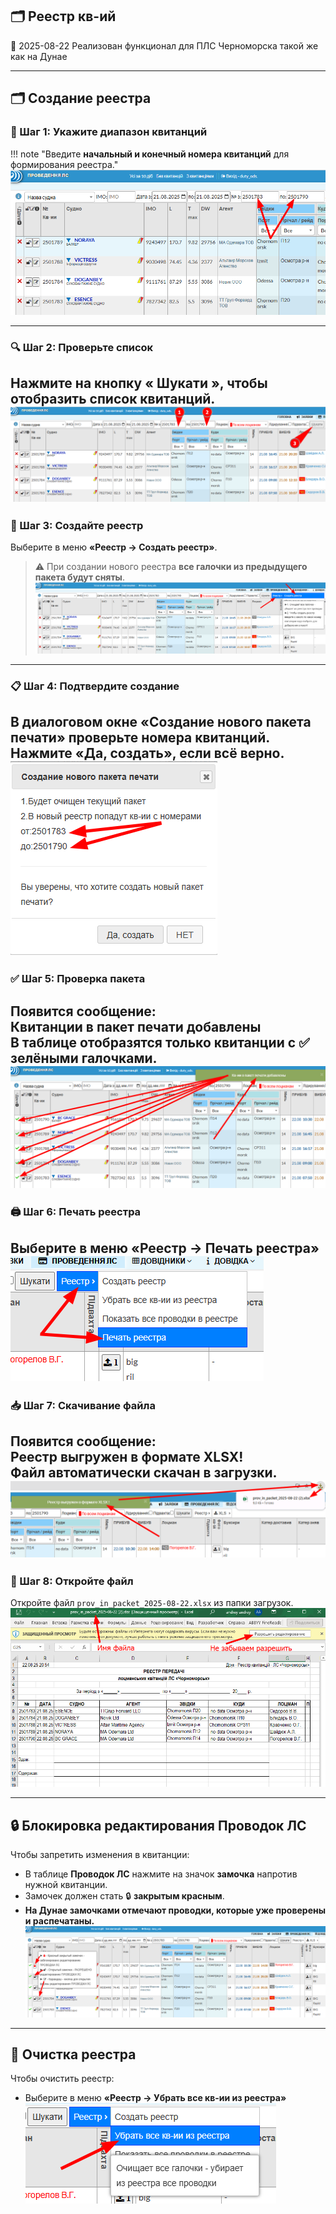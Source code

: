 ## 🗂️ Реестр кв-ий
<span class="quick-highlight date">📅 2025-08-22</span> Реализован функционал для ПЛС Черноморска такой же как на Дунае

---

## 🗂️ Создание реестра
### 🔢 Шаг 1: Укажите диапазон квитанций
!!! note "Введите **начальный и конечный номера квитанций** для формирования реестра."
    ![Диапазон квитанций](images/reestr_001.png)  

---

### 🔍 Шаг 2: Проверьте список 
Нажмите на кнопку **« Шукати »**, чтобы отобразить список квитанций.  
![Список квитанций](images/reestr_002.png)  
---

### 🧾 Шаг 3: Создайте реестр  
Выберите в меню **«Реестр → Создать реестр»**.  
> ⚠️ При создании нового реестра **все галочки из предыдущего пакета будут сняты**.  
![Создание реестра](images/reestr_003.png)

---

### 📋 Шаг 4: Подтвердите создание  
В диалоговом окне **«Создание нового пакета печати»** проверьте номера квитанций.  
Нажмите **«Да, создать»**, если всё верно.  
![Подтверждение](images/reestr_004.png)
---

### ✅ Шаг 5: Проверка пакета  
Появится сообщение:  
**Квитанции в пакет печати добавлены**  
В таблице отобразятся только квитанции с **✅ зелёными галочками**.  
![Галочки в таблице](images/reestr_005.png)
---

### 🖨️ Шаг 6: Печать реестра  
Выберите в меню **«Реестр → Печать реестра»**  
![Печать реестра](images/reestr_006.png)
---

### 📥 Шаг 7: Скачивание файла  
Появится сообщение:  
**Реестр выгружен в формате XLSX!**  
Файл автоматически скачан в загрузки.  
![Скачивание файла](images/reestr_007.png)
---

### 📂 Шаг 8: Откройте файл  
Откройте файл `prov_in_packet_2025-08-22.xlsx` из папки загрузок.  
![Открытие файла](images/reestr_008.png)

---

## 🔒 Блокировка редактирования Проводок ЛС

Чтобы запретить изменения в квитанции:  
- В таблице **Проводок ЛС** нажмите на значок **замочка** напротив нужной квитанции.  
- Замочек должен стать 🔒 **закрытым красным**.  
- **На Дунае замочками отмечают проводки, которые уже проверены и распечатаны.**  
![Замочек](images/reestr_010.png)

---

## 🧹 Очистка реестра

Чтобы очистить реестр:  
- Выберите в меню **«Реестр → Убрать все кв-ии из реестра»**  
![Очистка реестра](images/reestr_009.png)